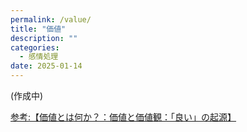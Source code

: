 ```yaml
---
permalink: /value/
title: "価値"
description: ""
categories:
  - 感情処理
date: 2025-01-14
---
```

(作成中)

[参考:【価値とは何か？：価値と価値観：「良い」の起源】](https://pjdhiro.blogspot.com/2023/09/what-is-value-value-vs-values.html)